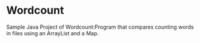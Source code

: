 # Wordcount
Sample Java Project of Wordcount:Program  that compares counting words in files using an ArrayList and a Map.   
